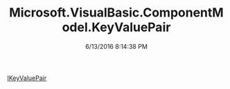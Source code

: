 ﻿---
title: Microsoft.VisualBasic.ComponentModel.KeyValuePair
date: 6/13/2016 8:14:38 PM
---

[IKeyValuePair](T-Microsoft.VisualBasic.ComponentModel.KeyValuePair.IKeyValuePair.html)

